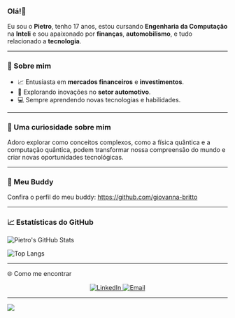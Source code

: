 ### Olá!👋

Eu sou o **Pietro**, tenho 17 anos, estou cursando **Engenharia da Computação** na **Inteli** e sou apaixonado por **finanças**, **automobilismo**, e tudo relacionado a **tecnologia**.

---

### 🚀 Sobre mim
- 📈 Entusiasta em **mercados financeiros** e **investimentos**.
- 🚗 Explorando inovações no **setor automotivo**.
- 💻 Sempre aprendendo novas tecnologias e habilidades.
  
---

### 🌟 Uma curiosidade sobre mim
Adoro explorar como conceitos complexos, como a física quântica e a computação quântica, podem transformar nossa compreensão do mundo e criar novas oportunidades tecnológicas.

---

### 🤝 Meu Buddy
Confira o perfil do meu buddy: https://github.com/giovanna-britto

---

### 📈 Estatísticas do GitHub
![Pietro's GitHub Stats](https://github-readme-stats.vercel.app/api?username=PietroAlkmin&show_icons=true&theme=radical)

![Top Langs](https://github-readme-stats.vercel.app/api/top-langs/?username=PietroAlkmin&layout=compact&theme=radical)

---

🌐 Como me encontrar
<div align="center">
    <a href="https://www.linkedin.com/in/pietro-alkmin-58a221311/">
        <img src="https://img.shields.io/badge/-LinkedIn-blue?logo=linkedin&logoColor=white" alt="LinkedIn">
    </a>
    <a href="mailto:pietroalkmin52@gmail.com">
        <img src="https://img.shields.io/badge/-Email-red?logo=gmail&logoColor=white" alt="Email">
    </a>
</div>

---

![](https://komarev.com/ghpvc/?username=PietroAlkmin&color=blue)
